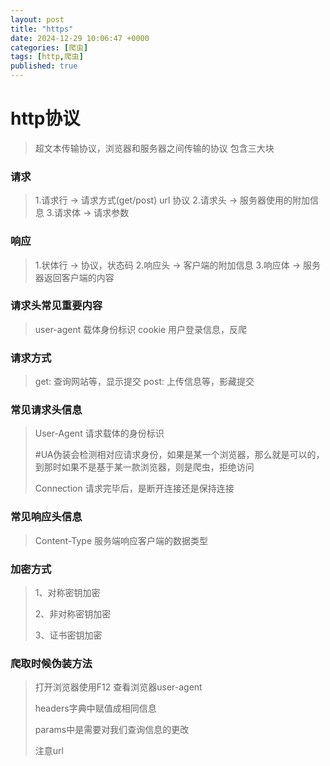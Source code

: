 ```yaml
---
layout: post
title: "https"
date: 2024-12-29 10:06:47 +0000
categories: [爬虫]
tags: [http,爬虫]
published: true
---
```


# http协议
> 超文本传输协议，浏览器和服务器之间传输的协议
> 包含三大块


### 请求
> 1.请求行 -> 请求方式(get/post) url 协议
> 2.请求头 -> 服务器使用的附加信息
> 3.请求体 -> 请求参数

### 响应
> 1.状体行 -> 协议，状态码
> 2.响应头 -> 客户端的附加信息
> 3.响应体 -> 服务器返回客户端的内容

### 请求头常见重要内容
> user-agent 载体身份标识
> cookie 用户登录信息，反爬

### 请求方式
> get: 查询网站等，显示提交
> post: 上传信息等，影藏提交

### 常见请求头信息

> User-Agent 请求载体的身份标识
>
> #UA伪装会检测相对应请求身份，如果是某一个浏览器，那么就是可以的，到那时如果不是基于某一款浏览器，则是爬虫，拒绝访问
>
> Connection 请求完毕后，是断开连接还是保持连接

### 常见响应头信息

> Content-Type 服务端响应客户端的数据类型

### 加密方式

> 1、对称密钥加密
>
> 2、非对称密钥加密
>
> 3、证书密钥加密

### 爬取时候伪装方法

> 打开浏览器使用F12 查看浏览器user-agent
>
> headers字典中赋值成相同信息
>
> params中是需要对我们查询信息的更改
>
> 注意url
